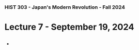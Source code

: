 ### HIST 303 - Japan's Modern Revolution - Fall 2024

[//]: <> (use `gqap` to force wrap text)

# Lecture 7 - September 19, 2024

##

###

-
